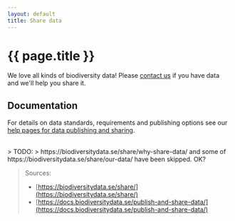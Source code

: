 ```yaml
---
layout: default
title: Share data
---
```

# {{ page.title }}

We love all kinds of biodiversity data! Please [contact us](https://docs.biodiversitydata.se/support/) if you have data and we'll help you share it.

## Documentation
For details on data standards, requirements and publishing options see our [help pages for data publishing and sharing](https://docs.biodiversitydata.se/publish-and-share-data/).

<br>
> TODO:  
> https://biodiversitydata.se/share/why-share-data/ and some of https://biodiversitydata.se/share/our-data/ have been skipped. OK?

> Sources:
> - [https://biodiversitydata.se/share/](https://biodiversitydata.se/share/)
> - [https://docs.biodiversitydata.se/publish-and-share-data/](https://docs.biodiversitydata.se/publish-and-share-data/)
